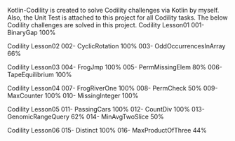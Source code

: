 Kotlin-Codility is created to solve Codility challenges via Kotlin by myself.
Also, the Unit Test is attached to this project for all Codility tasks.
The below Codility challenges are solved in this project.
Codility Lesson01
001- BinaryGap 100%

Codility Lesson02
002- CyclicRotation 100%
003- OddOccurrencesInArray 66%

Codility Lesson03
004- FrogJmp 100%
005- PermMissingElem 80%
006- TapeEquilibrium 100%

Codility Lesson04
007- FrogRiverOne 100%
008- PermCheck 50%
009- MaxCounter 100%
010- MissingInteger 100%

Codility Lesson05
011- PassingCars 100%
012- CountDiv 100%
013- GenomicRangeQuery 62%
014- MinAvgTwoSlice 50%

Codility Lesson06
015- Distinct 100%
016- MaxProductOfThree 44%
